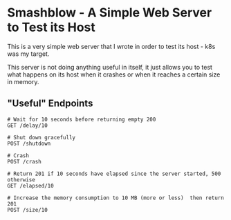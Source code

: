 # Smashblow - A Simple Web Server to Test its Host

This is a very simple web server that I wrote in order to test its host - k8s was my target.

This server is not doing anything useful in itself, it just allows you to test what happens on its host when it crashes or when it reaches a certain size in memory.

## "Useful" Endpoints

```
# Wait for 10 seconds before returning empty 200
GET /delay/10
```

```
# Shut down gracefully
POST /shutdown
```

```
# Crash
POST /crash
```

```
# Return 201 if 10 seconds have elapsed since the server started, 500 otherwise
GET /elapsed/10
```

```
# Increase the memory consumption to 10 MB (more or less)  then return 201
POST /size/10
```